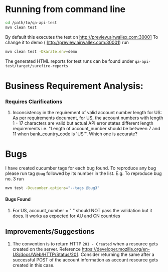# Running from command line

```sh
cd /path/to/qa-api-test
mvn clean test
```
By default this executes the test on http://preview.airwallex.com:30001
To change it to demo ( http://preview.airwallex.com:30001) run
```sh
mvn clean test -Dkarate.env=demo
```
The generated HTML reports for test runs can be found under 
`qa-api-test/target/surefire-reports`

# Business Requirement Analysis:
### Requires Clarifications
1. Inconsistency in the requirement of valid account number length for US:
As per requirements document, for US, the account numbers with length 1 - 17 characters are valid but actual API error states different length requirements i.e.
 "Length of account_number should be between 7 and 11 when bank_country_code is 'US'". Which one is accurate? 
 
 # Bugs
 I have created cucumber tags for each bug found. To reproduce any bug please run  tag `@bug` followed by its number in the list.
 E.g. To reproduce bug no. 3 run
 ```sh
 mvn test -Dcucumber.options="--tags @bug3"
 ```
 #### Bugs Found
 1. For US, account_number = " " should NOT pass the validation but it does. It works as expected for AU and CN countries

## Improvements/Suggestions

  1. The convention is to return HTTP `201 - Created` when a resource gets created on the server. Reference https://developer.mozilla.org/en-US/docs/Web/HTTP/Status/201. Consider returning the same after a successful POST of the account information as account resource gets created in this case.
